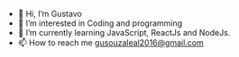 - 👋 Hi, I’m Gustavo
- 👀 I’m interested in Coding and programming
- 🌱 I’m currently learning JavaScript, ReactJs and NodeJs.
- 📫 How to reach me gusouzaleal2016@gmail.com
